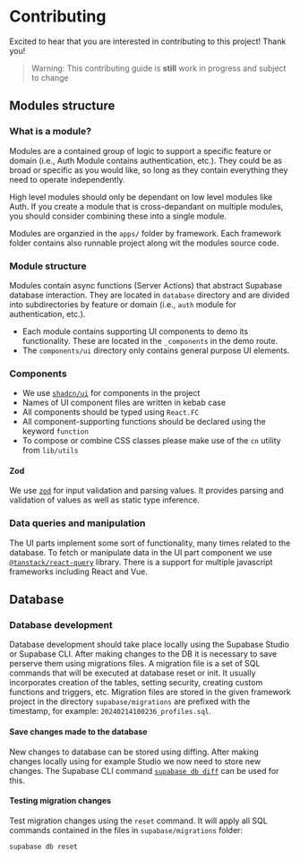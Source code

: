 # Contributing

Excited to hear that you are interested in contributing to this project! Thank you!

> Warning: This contributing guide is **still** work in progress and subject to change

## Modules structure

### What is a module?

Modules are a contained group of logic to support a specific feature or domain (i.e., Auth Module contains authentication, etc.). They could be as broad or specific as you would like, so long as they contain everything they need to operate independently.

High level modules should only be dependant on low level modules like Auth. If you create a module that is cross-depandant on multiple modules, you should consider combining these into a single module.

Modules are organzied in the `apps/` folder by framework. Each framework folder contains also runnable project along wit the modules source code.

### Module structure

Modules contain async functions (Server Actions) that abstract Supabase database interaction. They are located in `database` directory and are divided into subdirectories by feature or domain (i.e., `auth` module for authentication, etc.).

- Each module contains supporting UI components to demo its functionality. These are located in the `_components` in the demo route.
- The `components/ui` directory only contains general purpose UI elements.

### Components

- We use [`shadcn/ui`](https://ui.shadcn.com/docs) for components in the project
- Names of UI component files are written in kebab case
- All components should be typed using `React.FC`
- All component-supporting functions should be declared using the keyword `function`
- To compose or combine CSS classes please make use of the `cn` utility from `lib/utils`

#### Zod

We use [`zod`](https://zod.dev/) for input validation and parsing values. It provides parsing and validation of values as well as static type inference.

### Data queries and manipulation

The UI parts implement some sort of functionality, many times related to the database. To fetch or manipulate data in the UI part component we use [`@tanstack/react-query`](https://tanstack.com/query/latest) library. There is a support for multiple javascript frameworks including React and Vue.

## Database

### Database development

Database development should take place locally using the Supabase Studio or Supabase CLI. After making changes to the DB it is necessary to save perserve them using migrations files. A migration file is a set of SQL commands that will be executed at database reset or init. It usually incorporates creation of the tables, setting security, creating custom functions and triggers, etc. Migration files are stored in the given framework project in the directory `supabase/migrations` are prefixed with the timestamp, for example: `20240214100236_profiles.sql`.

#### Save changes made to the database

New changes to database can be stored using diffing. After making changes locally using for example Studio we now need to store new changes. The Supabase CLI command [`supabase db diff`](https://supabase.com/docs/reference/cli/supabase-db-diff) can be used for this.

#### Testing migration changes

Test migration changes using the `reset` command. It will apply all SQL commands contained in the files in `supabase/migrations` folder:

```shell
supabase db reset
```
